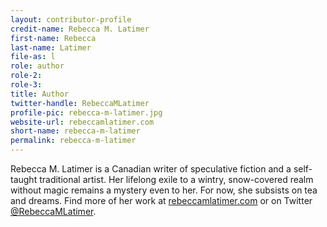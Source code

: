 ```yaml
---
layout: contributor-profile
credit-name: Rebecca M. Latimer
first-name: Rebecca
last-name: Latimer
file-as: l
role: author
role-2:
role-3:
title: Author
twitter-handle: RebeccaMLatimer
profile-pic: rebecca-m-latimer.jpg
website-url: rebeccamlatimer.com
short-name: rebecca-m-latimer
permalink: rebecca-m-latimer
---
```

Rebecca M. Latimer is a Canadian writer of speculative fiction and a self-taught traditional artist. Her lifelong exile to a wintry, snow-covered realm without magic remains a mystery even to her. For now, she subsists on tea and dreams. Find more of her work at [rebeccamlatimer.com](http://rebeccamlatimer.com) or on Twitter [@RebeccaMLatimer](https://twitter.com/RebeccaMLatimer).
